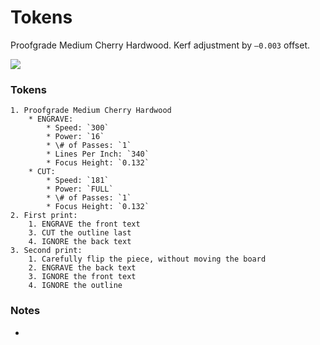 # Tokens
Proofgrade Medium Cherry Hardwood. Kerf adjustment by `–0.003` offset.


![](2019_05_27%20tourney%20souls)

### Tokens
    1. Proofgrade Medium Cherry Hardwood
        * ENGRAVE:
            * Speed: `300`
            * Power: `16`
            * \# of Passes: `1`
            * Lines Per Inch: `340`
            * Focus Height: `0.132`
        * CUT:
            * Speed: `181`
            * Power: `FULL`
            * \# of Passes: `1`
            * Focus Height: `0.132`
    2. First print:
        1. ENGRAVE the front text
        3. CUT the outline last
        4. IGNORE the back text
    3. Second print:
        1. Carefully flip the piece, without moving the board
        2. ENGRAVE the back text
        3. IGNORE the front text
        4. IGNORE the outline


### Notes
  *
